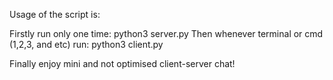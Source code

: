 Usage of the script is:

Firstly run only one time: python3 server.py
Then whenever terminal or cmd (1,2,3, and etc) run: python3 client.py

Finally enjoy mini and not optimised client-server chat! 
